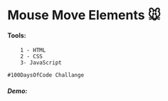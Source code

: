 # Mouse Move Elements :mouse:

#### Tools:

```
    1 - HTML
    2 - CSS
    3- JavaScript
```

```
#100DaysOfCode Challange
```

##### Demo:
